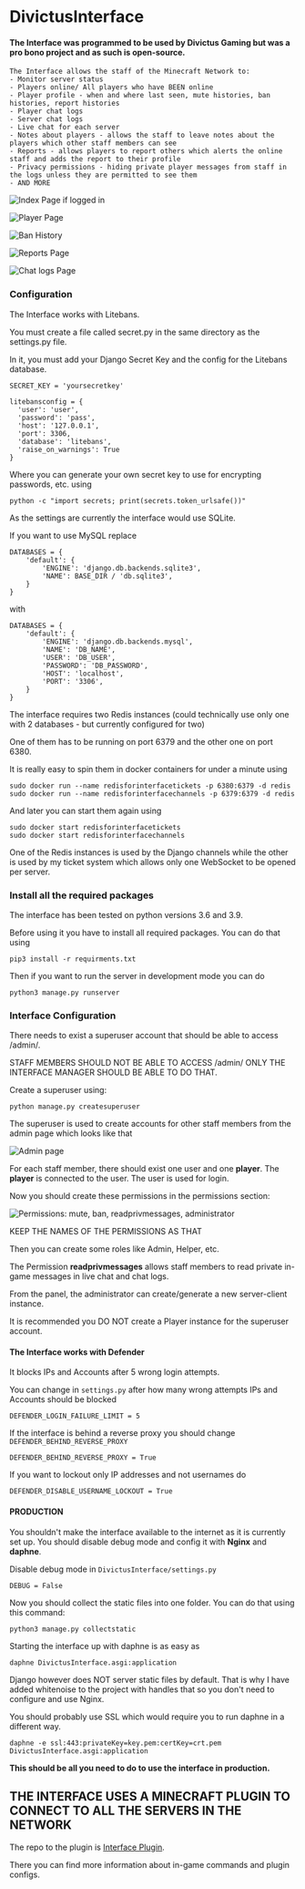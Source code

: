 # DivictusInterface
#### The Interface was programmed to be used by Divictus Gaming but was a pro bono project and as such is open-source.

```
The Interface allows the staff of the Minecraft Network to:
- Monitor server status
- Players online/ All players who have BEEN online
- Player profile - when and where last seen, mute histories, ban histories, report histories
- Player chat logs
- Server chat logs
- Live chat for each server
- Notes about players - allows the staff to leave notes about the players which other staff members can see
- Reports - allows players to report others which alerts the online staff and adds the report to their profile
- Privacy permissions - hiding private player messages from staff in the logs unless they are permitted to see them
- AND MORE
```

![Index Page if logged in](https://i.imgur.com/1kUBxVB.png)

![Player Page](https://i.imgur.com/Wm41Xol.png)

![Ban History](https://i.imgur.com/AyGT32i.png)

![Reports Page](https://i.imgur.com/9w7XLFd.png)

![Chat logs Page](https://i.imgur.com/LLc4ScL.png)

### Configuration

The Interface works with Litebans.

You must create a file called secret.py in the same directory as the settings.py file.


In it, you must add your Django Secret Key and the config for the Litebans database.
```
SECRET_KEY = 'yoursecretkey'

litebansconfig = {
  'user': 'user',
  'password': 'pass',
  'host': '127.0.0.1',
  'port': 3306,
  'database': 'litebans',
  'raise_on_warnings': True
}
```
Where you can generate your own secret key to use for encrypting passwords, etc. using
```
python -c "import secrets; print(secrets.token_urlsafe())"
```

As the settings are currently the interface would use SQLite.

If you want to use MySQL replace 
```
DATABASES = {
    'default': {
        'ENGINE': 'django.db.backends.sqlite3',
        'NAME': BASE_DIR / 'db.sqlite3',
    }
}
```
with 
```
DATABASES = {
    'default': {
        'ENGINE': 'django.db.backends.mysql', 
        'NAME': 'DB_NAME',
        'USER': 'DB_USER',
        'PASSWORD': 'DB_PASSWORD',
        'HOST': 'localhost', 
        'PORT': '3306',
    }
}
```

The interface requires two Redis instances (could technically use only one with 2 databases - but currently configured for two)

One of them has to be running on port 6379 and the other one on port 6380.

It is really easy to spin them in docker containers for under a minute using
```
sudo docker run --name redisforinterfacetickets -p 6380:6379 -d redis
sudo docker run --name redisforinterfacechannels -p 6379:6379 -d redis
```

And later you can start them again using
```
sudo docker start redisforinterfacetickets 
sudo docker start redisforinterfacechannels 
```

One of the Redis instances is used by the Django channels while the other is used by my ticket system which allows only one WebSocket to be opened per server.

### Install all the required packages
The interface has been tested on python versions 3.6 and 3.9.

Before using it you have to install all required packages. You can do that using
```
pip3 install -r requirments.txt
```
Then if you want to run the server in development mode you can do
```
python3 manage.py runserver
```

### Interface Configuration

There needs to exist a superuser account that should be able to access /admin/.

STAFF MEMBERS SHOULD NOT BE ABLE TO ACCESS /admin/ ONLY THE INTERFACE MANAGER SHOULD BE ABLE TO DO THAT.

Create a superuser using:


```
python manage.py createsuperuser
```

The superuser is used to create accounts for other staff members from the admin page which looks like that

![Admin page](https://i.imgur.com/CSQJ2XM.png)

For each staff member, there should exist one user and one **player**.
The **player** is connected to the user. The user is used for login.

Now you should create these permissions in the permissions section:

![Permissions: mute, ban, readprivmessages, administrator](https://i.imgur.com/4Kea3Jn.png)

KEEP THE NAMES OF THE PERMISSIONS AS THAT

Then you can create some roles like Admin, Helper, etc.

The Permission **readprivmessages** allows staff members to read private in-game messages in live chat and chat logs.


From the panel, the administrator can create/generate a new server-client instance.

It is recommended you DO NOT create a Player instance for the superuser account.

#### The Interface works with Defender
It blocks IPs and Accounts after 5 wrong login attempts.

You can change in `settings.py` after how many wrong attempts IPs and Accounts should be blocked
```
DEFENDER_LOGIN_FAILURE_LIMIT = 5
```
If the interface is behind a reverse proxy you should change `DEFENDER_BEHIND_REVERSE_PROXY`
```
DEFENDER_BEHIND_REVERSE_PROXY = True
```
If you want to lockout only IP addresses and not usernames do
```
DEFENDER_DISABLE_USERNAME_LOCKOUT = True
```

#### PRODUCTION
You shouldn't make the interface available to the internet as it is currently set up.
You should disable debug mode and config it with **Nginx** and **daphne**.

Disable debug mode in `DivictusInterface/settings.py`
```
DEBUG = False
```
Now you should collect the static files into one folder. You can do that using this command:
```
python3 manage.py collectstatic
```
Starting the interface up with daphne is as easy as 
```
daphne DivictusInterface.asgi:application
```
Django however does NOT server static files by default. That is why I have added whitenoise to the project with handles that so you don't need to configure and use Nginx.

You should probably use SSL which would require you to run daphne in a different way.
```
daphne -e ssl:443:privateKey=key.pem:certKey=crt.pem DivictusInterface.asgi:application
```
**This should be all you need to do to use the interface in production.**



## THE INTERFACE USES A MINECRAFT PLUGIN TO CONNECT TO ALL THE SERVERS IN THE NETWORK
The repo to the plugin is [Interface Plugin](https://github.com/ysanatomic/divictus-interface-plugin "Interface Plugin").

There you can find more information about in-game commands and plugin configs.



